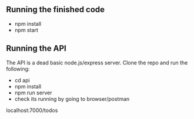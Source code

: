 ## Running the finished code

* npm install
* npm start

## Running the API
The API is a dead basic node.js/express server. Clone the repo and run the following:

 * cd api
 * npm install
 * npm run server
 * check its running by going to browser/postman

localhost:7000/todos
